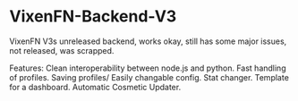 # VixenFN-Backend-V3
VixenFN V3s unreleased backend, works okay, still has some major issues, not released, was scrapped.

Features:
Clean interoperability between node.js and python.
Fast handling of profiles.
Saving profiles/
Easily changable config.
Stat changer.
Template for a dashboard.
Automatic Cosmetic Updater.
